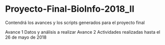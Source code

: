 # Proyecto-Final-BioInfo-2018_II
Contendrá los avances y los scripts generados para el proyecto final 

Avance 1 Datos y análisis a realizar 
Avance 2 Actividades realizadas hasta el 26 de mayo de 2018
